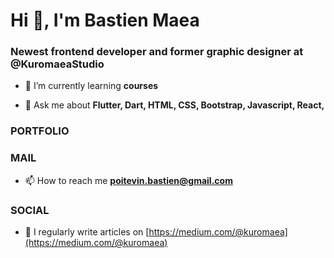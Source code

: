 <h1 align="left">Hi 👋, I'm Bastien Maea</h1>
<h3 align="left">Newest frontend developer and former graphic designer at @KuromaeaStudio</h3>

- 🌱 I’m currently learning **courses**

- 💬 Ask me about **Flutter, Dart, HTML, CSS, Bootstrap, Javascript, React,**

### PORTFOLIO

### MAIL

- 📫 How to reach me **poitevin.bastien@gmail.com**

### SOCIAL

- 📝 I regularly write articles on [https://medium.com/@kuromaea](https://medium.com/@kuromaea)

<!--
**Kuromaea/Kuromaea** is a ✨ _special_ ✨ repository because its `README.md` (this file) appears on your GitHub profile.

Here are some ideas to get you started:

- 🔭 I’m currently working on ...
- 🌱 I’m currently learning ...
- 👯 I’m looking to collaborate on ...
- 🤔 I’m looking for help with ...
- 💬 Ask me about ...
- 📫 How to reach me: ...
- 😄 Pronouns: ...
- ⚡ Fun fact: ...
-->
